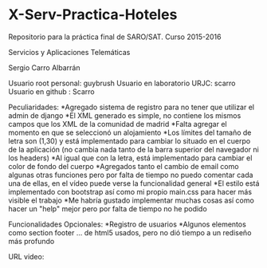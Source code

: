 # X-Serv-Practica-Hoteles
Repositorio para la práctica final de SARO/SAT. Curso 2015-2016 

Servicios y Aplicaciones Telemáticas

Sergio Carro Albarrán

Usuario root personal: guybrush
Usuario en laboratorio URJC: scarro
Usuario en github : Scarro

Peculiaridades:
    *Agregado sistema de registro para no tener que utilizar el admin de django
    *El XML generado es simple, no contiene los mismos campos que los XML de la comunidad de madrid
    *Falta agregar el momento en que se seleccionó un alojamiento
    *Los límites del tamaño de letra son (1,30) y está implementado para cambiar lo situado en el cuerpo de la aplicación (no cambia nada tanto de la barra superior del navegador ni los headers)
    *Al igual que con la letra, está implementado para cambiar el color de fondo del cuerpo
    *Agregados tanto el cambio de email como algunas otras funciones pero por falta de tiempo no puedo comentar cada una de ellas, en el vídeo puede verse la funcionalidad general
    *El estilo está implementado con bootstrap así como mi propio main.css para hacer más visible el trabajo
    *Me habría gustado implementar muchas cosas así como hacer un "help" mejor pero por falta de tiempo no he podido

Funcionalidades Opcionales:
    *Registro de usuarios
    *Algunos elementos como section footer ... de html5 usados, pero no dió tiempo a un rediseño más profundo

URL video:

